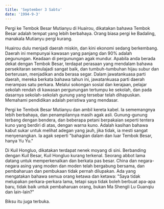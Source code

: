 ```yaml
---
title: 'September 3 Sabtu'
date: '1994-9-3'
---
```


Pergi ke Tembok Besar Mutianyu di Huairou, dikatakan bahawa Tembok Besar adalah tempat yang lebih berbahaya. Orang biasa pergi ke Badaling, manakala Mutianyu pergi kurang.

Huairou dulu menjadi daerah miskin, dan kini ekonomi sedang berkembang. Daerah ini mempunyai kawasan yang panjang dan 90% adalah pegunungan. Keadaan di pergunungan agak mundur. Apabila anda berada dekat dengan Tembok Besar, terdapat perasaan yang mendalam bahawa persekitaran semulajadi sangat baik, dan tumbuh-tumbuhan hijau subur dan berterusan, menjadikan anda berasa segar. Dalam jawatankuasa parti daerah, mereka berkata bahawa tahun ini, jawatankuasa parti daerah merampas satu perkara. Melalui sokongan sosial dan kerajaan, pelajar sekolah rendah di kawasan pergunungan tertumpu ke sekolah, dan pada dasarnya sekolah-sekolah gunung yang tersebar telah dihapuskan. Memahami pendidikan adalah peristiwa yang mendasar.

Pergi ke Tembok Besar Mutianyu dan ambil kereta kabel. Ia sememangnya lebih berbahaya, dan penampilannya masih agak asli. Gunung-gunung terbang dengan bendera, dan beberapa petani berpakaian seperti tentera kuno yang berdiri di atas, dengan warna kuno. Adalah kasihan bahawa kabut sukar untuk melihat adegan yang jauh, jika tidak, ia mesti sangat menyenangkan. Ia agak seperti "bahagian dalam dan luar Tembok Besar, hanya Yu Yu."

Di Kuil Hongluo, dikatakan terdapat nenek moyang di sini. Berbanding dengan Kuil Besar, Kuil Hongluo kurang terkenal. Seorang abbot lama datang untuk memperkenalkan dan berkata pas besar. China dan negara-negara asing yang moden dan moden telah bergabung bersama, dan pembaharuan dan pembukaan tidak pernah dilupakan. Ada yang mengatakan bahawa semua orang ketawa dan ketawa: "Saya tidak melupakan perkara-perkara lama, tetapi saya tidak boleh berbuat apa-apa baru, tidak baik untuk pembaharuan orang, bukan Ma Shengli Lu Guanqiu dan lain-lain?"

Biksu itu juga terbuka.

